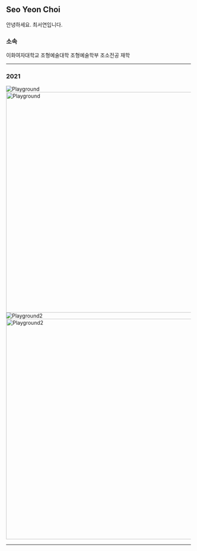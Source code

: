 ## Seo Yeon Choi

안녕하세요. 최서연입니다.

### 소속

이화여자대학교 조형예술대학 조형예술학부 조소전공 재학

***

### 2021
![Playground](./틈1.jpeg)
<img src="틈1" alt="Playground" width="800" height="600"/>
![Playground2](./틈3.jpeg)
<img src="틈3" alt="Playground2" width="800" height="600"/>


***
